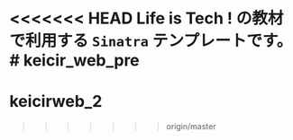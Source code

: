 <<<<<<< HEAD
Life is Tech ! の教材で利用する `Sinatra` テンプレートです。# keicir_web_pre
=======
# keicirweb_2
>>>>>>> origin/master
